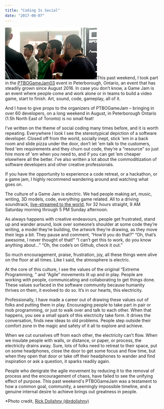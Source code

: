 ```yaml
---
title: "Coding Is Social"
date: "2017-08-07"
---
```


[![](images/IMG_0067-300x169.jpg)](https://codingculture.io/wp-content/uploads/2017/08/IMG_0067.jpg)This past weekend, I took part in the [PTBOGameJam03](http://ptbogamejam.com) event in Peterborough, Ontario, an event that has steadily grown since August 2016. In case you don’t know, a Game Jam is an event where people come and work alone or in teams to build a video game, start to finish. Art, sound, code, gameplay, all of it.

And I have to give props to the organizers of PTBOGameJam – bringing in over 60 developers, on a long weekend in August, in Peterborough Ontario (1.5h North East of Toronto) is no small feat!

I’ve written on the theme of social coding many times before, and it is worth repeating. Everywhere I look I see the stereotypical depiction of a software developer. Closed off from the world, socially inept, stick 'em in a back room and slide pizza under the door, don’t let 'em talk to the customers, feed 'em requirements and they churn out code, they’re a “resource” so just hire more of 'em when you need to, and if you can get ’em cheaper elsewhere all the better. I’ve also written a lot about the commoditization of software developers and other creative professionals.

If you have the opportunity to experience a code retreat, or a hackathon, or a game jam, I highly recommend wandering around and watching what goes on.

The culture of a Game Jam is electric. We had people making art, music, writing, 3D models, code, everything game related. All to a driving soundtrack, [live-streamed to the world](https://www.twitch.tv/ptbogamejam/videos/all), for 32 hours straight, 9 AM Saturday morning through 5 PM Sunday afternoon.

As always happens with creative endeavours, people get frustrated, stand up and wander around, look over someone’s shoulder at some code they’re writing, a model they’re building, the artwork they’re drawing, as they move their legs a bit. They pause and comment, “How’d you do that?” “Oh, that’s awesome, I never thought of that!” “I can’t get this to work, do you know anything about…” “Oh, the code’s on Github, check it out.”

So much encouragement, praise, frustration, joy, all these things were alive on the floor at all times. Like I said, the atmosphere is electric.

At the core of this culture, I see the values of the original “Extreme Programming, ” and “Agile” movements lit up and in play. People are working with people, communicating and collaborating to get things done. These values surfaced in the software community because humanity thrives on them, it evolved to do so. It’s in our hearts, this electricity.

Professionally, I have made a career out of drawing these values out of folks and putting them in play. Encouraging people to take part in pair or mob programming, or just to walk over and talk to each other. When that happens, you see a small spark of this electricity take form. It drives the conversation, finds new ideas to old problems. People step outside their comfort zone in the magic and safety of it all to explore and achieve.

When we cut ourselves off from each other, the electricity can’t flow. When we insulate people with walls, or distance, or paper, or process, the electricity drains away. Sure, lots of folks need to retreat to their space, put on some headphones, close the door to get some focus and flow time, but when they open that door or take off their headphones to wander and find inspiration or ask a question, it sparks readily again.

People who denigrate the agile movement by reducing it to the removal of process and the encouragement of chaos, have failed to see the unifying effect of purpose. This past weekend's PTBOGameJam was a testament to how a common goal, community, a seemingly impossible timeline, and a genuine internal desire to achieve brings out greatness in people.

\*Photo credit, [Rick Dolishny (@rdolishny)](https://twitter.com/rdolishny)
